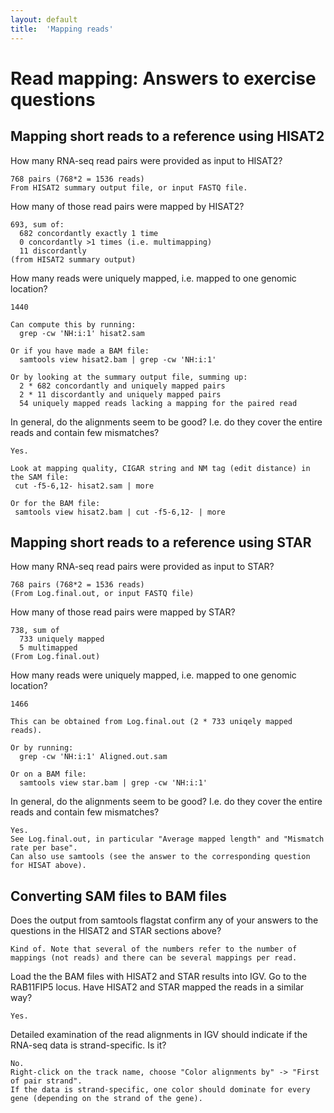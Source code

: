 ```yaml
---
layout: default
title:  'Mapping reads'
---
```


# Read mapping: Answers to exercise questions

## Mapping short reads to a reference using HISAT2

How many RNA-seq read pairs were provided as input to HISAT2?

	768 pairs (768*2 = 1536 reads)
	From HISAT2 summary output file, or input FASTQ file.

How many of those read pairs were mapped by HISAT2?

	693, sum of:
	  682 concordantly exactly 1 time
      0 concordantly >1 times (i.e. multimapping)
      11 discordantly
	(from HISAT2 summary output)

How many reads were uniquely mapped, i.e. mapped to one genomic location?

	1440
	
	Can compute this by running:
	  grep -cw 'NH:i:1' hisat2.sam
	
    Or if you have made a BAM file:
      samtools view hisat2.bam | grep -cw 'NH:i:1'
	
    Or by looking at the summary output file, summing up:
      2 * 682 concordantly and uniquely mapped pairs
      2 * 11 discordantly and uniquely mapped pairs
      54 uniquely mapped reads lacking a mapping for the paired read

In general, do the alignments seem to be good? I.e. do they cover the entire reads and contain few mismatches?

    Yes.
	
	Look at mapping quality, CIGAR string and NM tag (edit distance) in the SAM file:
     cut -f5-6,12- hisat2.sam | more
	
	Or for the BAM file:
     samtools view hisat2.bam | cut -f5-6,12- | more

## Mapping short reads to a reference using STAR

How many RNA-seq read pairs were provided as input to STAR?

	768 pairs (768*2 = 1536 reads)
	(From Log.final.out, or input FASTQ file)

How many of those read pairs were mapped by STAR?

	738, sum of
	  733 uniquely mapped
	  5 multimapped
	(From Log.final.out)

How many reads were uniquely mapped, i.e. mapped to one genomic location?

	1466
	
	This can be obtained from Log.final.out (2 * 733 uniqely mapped reads).

	Or by running:
	  grep -cw 'NH:i:1' Aligned.out.sam
	
	Or on a BAM file:
	  samtools view star.bam | grep -cw 'NH:i:1'

In general, do the alignments seem to be good? I.e. do they cover the entire reads and contain few mismatches?

	Yes.
	See Log.final.out, in particular "Average mapped length" and "Mismatch rate per base".
	Can also use samtools (see the answer to the corresponding question for HISAT above).

## Converting SAM files to BAM files

Does the output from samtools flagstat confirm any of your answers to the questions in the HISAT2 and STAR sections above?

	Kind of. Note that several of the numbers refer to the number of mappings (not reads) and there can be several mappings per read.

Load the the BAM files with HISAT2 and STAR results into IGV. Go to the RAB11FIP5 locus. Have HISAT2 and STAR mapped the reads in a similar way?

	Yes.

Detailed examination of the read alignments in IGV should indicate if the RNA-seq data is strand-specific. Is it?

	No.
	Right-click on the track name, choose "Color alignments by" -> "First of pair strand".
	If the data is strand-specific, one color should dominate for every gene (depending on the strand of the gene).
